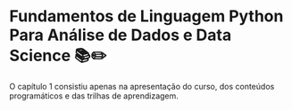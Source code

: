 # Fundamentos de Linguagem Python Para Análise de Dados e Data Science 📚✏️

O capítulo 1 consistiu apenas na apresentação do curso, dos conteúdos programáticos e das trilhas de aprendizagem.
